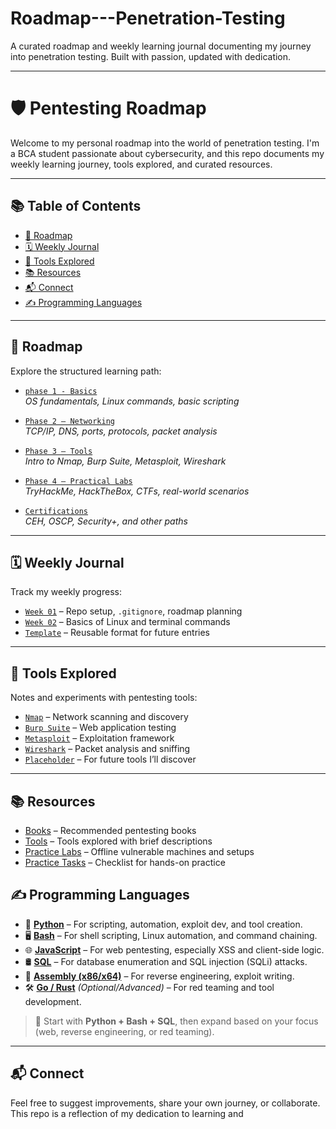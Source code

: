 # Roadmap---Penetration-Testing
A curated roadmap and weekly learning journal documenting my journey into penetration testing. Built with passion, updated with dedication.

---

# 🛡️ Pentesting Roadmap

Welcome to my personal roadmap into the world of penetration testing. I'm a BCA student passionate about cybersecurity, and this repo documents my weekly learning journey, tools explored, and curated resources.

---

## 📚 Table of Contents

- [🚀 Roadmap](#-roadmap)
- [🗓 Weekly Journal](#-weekly-journal)
- [🧰 Tools Explored](#-tools-explored)
- [📚 Resources](#-resources)
- [📬 Connect](#-connect)
- [✍️ Programming Languages](#️programming-languages)


---

## 🚀 Roadmap

Explore the structured learning path:

- [`phase 1 - Basics`](roadmap/phase-1-basics.md)  
  *OS fundamentals, Linux commands, basic scripting*

- [`Phase 2 – Networking`](roadmap/phase-2-networking.md)  
  *TCP/IP, DNS, ports, protocols, packet analysis*

- [`Phase 3 – Tools`](roadmap/phase-3-tools.md)  
  *Intro to Nmap, Burp Suite, Metasploit, Wireshark*

- [`Phase 4 – Practical Labs`](roadmap/phase-4-practical.md)  
  *TryHackMe, HackTheBox, CTFs, real-world scenarios*

- [`Certifications`](roadmap/certifications.md)  
  *CEH, OSCP, Security+, and other paths*

---

## 🗓 Weekly Journal

Track my weekly progress:

- [`Week 01`](weekly-journal/week-01.md) – Repo setup, `.gitignore`, roadmap planning  
- [`Week 02`](weekly-journal/week-02.md) – Basics of Linux and terminal commands  
- [`Template`](weekly-journal/template.md) – Reusable format for future entries

---

## 🧰 Tools Explored

Notes and experiments with pentesting tools:

- [`Nmap`](tools/nmap/overview.md) – Network scanning and discovery  
- [`Burp Suite`](tools/burp-suite/overview.md) – Web application testing  
- [`Metasploit`](tools/metasploit/overview.md) – Exploitation framework  
- [`Wireshark`](tools/wireshark/overview.md) – Packet analysis and sniffing  
- [`Placeholder`](tools/placeholder.md) – For future tools I’ll discover

---

## 📚 Resources

- [Books](Resources/books.md) – Recommended pentesting books  
- [Tools](Tools/tools.md) – Tools explored with brief descriptions  
- [Practice Labs](Practice-Labs/offline-labs.md) – Offline vulnerable machines and setups  
- [Practice Tasks](Practice-Labs/task-checklist.md) – Checklist for hands-on practice

## ✍️ Programming Languages

- 🐍 [**Python**](notes/python.md) – For scripting, automation, exploit dev, and tool creation.
- 🖥️ [**Bash**](notes/bash.md) – For shell scripting, Linux automation, and command chaining.
- 🌐 [**JavaScript**](notes/javascript.md) – For web pentesting, especially XSS and client-side logic.
- 🛢️ [**SQL**](notes/sql.md) – For database enumeration and SQL injection (SQLi) attacks.
- 🧬 [**Assembly (x86/x64)**](notes/assembly.md) – For reverse engineering, exploit writing.
- 🛠️ [**Go / Rust**](notes/go_rust.md) *(Optional/Advanced)* – For red teaming and tool development.

> 🔁 Start with **Python + Bash + SQL**, then expand based on your focus (web, reverse engineering, or red teaming).

---

## 📬 Connect

Feel free to suggest improvements, share your own journey, or collaborate.  
This repo is a reflection of my dedication to learning and

